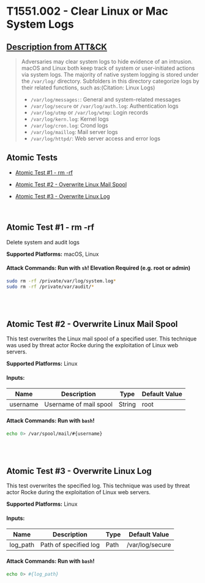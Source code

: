 # T1551.002 - Clear Linux or Mac System Logs
## [Description from ATT&CK](https://attack.mitre.org/wiki/Technique/T1551.002)
<blockquote>Adversaries may clear system logs to hide evidence of an intrusion. macOS and Linux both keep track of system or user-initiated actions via system logs. The majority of native system logging is stored under the <code>/var/log/</code> directory. Subfolders in this directory categorize logs by their related functions, such as:(Citation: Linux Logs)

* <code>/var/log/messages:</code>: General and system-related messages
* <code>/var/log/secure</code> or <code>/var/log/auth.log</code>: Authentication logs
* <code>/var/log/utmp</code> or <code>/var/log/wtmp</code>: Login records
* <code>/var/log/kern.log</code>: Kernel logs
* <code>/var/log/cron.log</code>: Crond logs
* <code>/var/log/maillog</code>: Mail server logs
* <code>/var/log/httpd/</code>: Web server access and error logs
</blockquote>

## Atomic Tests

- [Atomic Test #1 - rm -rf](#atomic-test-1---rm--rf)

- [Atomic Test #2 - Overwrite Linux Mail Spool](#atomic-test-2---overwrite-linux-mail-spool)

- [Atomic Test #3 - Overwrite Linux Log](#atomic-test-3---overwrite-linux-log)


<br/>

## Atomic Test #1 - rm -rf
Delete system and audit logs

**Supported Platforms:** macOS, Linux





#### Attack Commands: Run with `sh`!  Elevation Required (e.g. root or admin) 


```sh
sudo rm -rf /private/var/log/system.log*
sudo rm -rf /private/var/audit/*
```






<br/>
<br/>

## Atomic Test #2 - Overwrite Linux Mail Spool
This test overwrites the Linux mail spool of a specified user. This technique was used by threat actor Rocke during the exploitation of Linux web servers.

**Supported Platforms:** Linux




#### Inputs:
| Name | Description | Type | Default Value | 
|------|-------------|------|---------------|
| username | Username of mail spool | String | root|


#### Attack Commands: Run with `bash`! 


```bash
echo 0> /var/spool/mail/#{username}
```






<br/>
<br/>

## Atomic Test #3 - Overwrite Linux Log
This test overwrites the specified log. This technique was used by threat actor Rocke during the exploitation of Linux web servers.

**Supported Platforms:** Linux




#### Inputs:
| Name | Description | Type | Default Value | 
|------|-------------|------|---------------|
| log_path | Path of specified log | Path | /var/log/secure|


#### Attack Commands: Run with `bash`! 


```bash
echo 0> #{log_path}
```






<br/>
